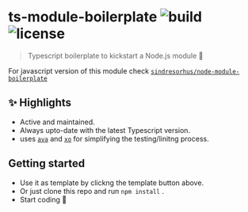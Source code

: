 # ts-module-boilerplate ![build](https://travis-ci.com/RocktimSaikia/ts-module-boilerplate.svg?branch=master) ![license](https://img.shields.io/github/license/rocktimsaikia/ts-module-boilerplate)

> Typescript boilerplate to kickstart a Node.js module :unicorn:

For javascript version of this module check [`sindresorhus/node-module-boilerplate`](https://github.com/sindresorhus/node-module-boilerplate)

## :sparkles: Highlights
- Active and maintained.
- Always upto-date with the latest Typescript version.
- uses [`ava`](https://github.com/avajs/ava/) and [`xo`](https://github.com/xojs/xo/) for simplifying the testing/linitng process.

## Getting started
- Use it as template by clickng the template button above.
- Or just clone this repo and run `npm install` .
- Start coding :rocket: